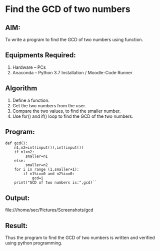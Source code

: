 # Find the GCD of two numbers

## AIM:
To write a program to find the GCD of two numbers using function.

## Equipments Required:
1. Hardware – PCs
2. Anaconda – Python 3.7 Installation / Moodle-Code Runner

## Algorithm
1. Define a function.
2. Get the two numbers from the user.
3. Compare the two values, to find the smaller number.
4. Use for() and if() loop to find the GCD of the two numbers.

## Program:
```
def gcd():
    n1,n2=int(input()),int(input())
    if n1<n2:
         smaller=n1
    else:
         smaller=n2
    for i in range (1,smaller+1):
        if n1%i==0 and n2%i==0:
            gcd=i
    print("GCD of two numbers is:",gcd)``

```

## Output:
 file:///home/sec/Pictures/Screenshots/gcd
 



## Result:
Thus the program to find the GCD of two numbers is written and verified using python programming.
